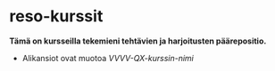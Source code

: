 # reso-kurssit

**Tämä on kursseilla tekemieni tehtävien ja harjoitusten päärepositio.**
- Alikansiot ovat muotoa *VVVV-QX-kurssin-nimi*

